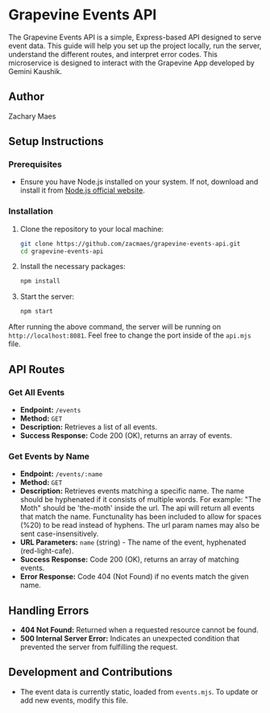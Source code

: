# Grapevine Events API

The Grapevine Events API is a simple, Express-based API designed to serve event data. This guide will help you set up the project locally, run the server, understand the different routes, and interpret error codes. This microservice is designed to interact with the Grapevine App developed by Gemini Kaushik.

## Author
Zachary Maes

## Setup Instructions

### Prerequisites

- Ensure you have Node.js installed on your system. If not, download and install it from [Node.js official website](https://nodejs.org/).

### Installation

1. Clone the repository to your local machine:
   ```bash
   git clone https://github.com/zacmaes/grapevine-events-api.git
   cd grapevine-events-api
   ```

2. Install the necessary packages:
   ```bash
   npm install
   ```

3. Start the server:
   ```bash
   npm start
   ```

After running the above command, the server will be running on `http://localhost:8081`. Feel free to change the port inside of the `api.mjs` file.

## API Routes

### Get All Events

- **Endpoint:** `/events`
- **Method:** `GET`
- **Description:** Retrieves a list of all events.
- **Success Response:** Code 200 (OK), returns an array of events.

### Get Events by Name

- **Endpoint:** `/events/:name`
- **Method:** `GET`
- **Description:** Retrieves events matching a specific name. The name should be hyphenated if it consists of multiple words. For example: "The Moth" should be 'the-moth' inside the url. The api will return all events that match the name. Functunality has been included to allow for spaces (%20) to be read instead of hyphens. The url param names may also be sent case-insensitively.
- **URL Parameters:** `name` (string) - The name of the event, hyphenated (red-light-cafe).
- **Success Response:** Code 200 (OK), returns an array of matching events.
- **Error Response:** Code 404 (Not Found) if no events match the given name.

## Handling Errors

- **404 Not Found:** Returned when a requested resource cannot be found.
- **500 Internal Server Error:** Indicates an unexpected condition that prevented the server from fulfilling the request.

## Development and Contributions

- The event data is currently static, loaded from `events.mjs`. To update or add new events, modify this file.
